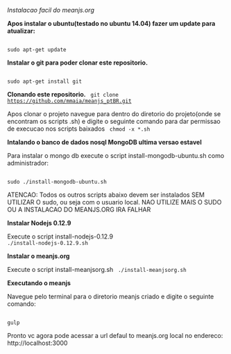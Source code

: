 *Instalacao facil do meanjs.org*

**Apos instalar o ubuntu(testado no ubuntu 14.04) fazer um update para atualizar:**

<code>
sudo apt-get update
</code>

**Instalar o git para poder clonar este repositorio.**

<code>
sudo apt-get install git
</code>

**Clonando este repositorio.**
<code>
git clone https://github.com/mmaia/meanjs_ptBR.git
</code>

Apos clonar o projeto navegue para dentro do diretorio do projeto(onde se encontram os scripts .sh) e digite o seguinte comando para dar permissao de execucao nos scripts baixados
<code>
chmod -x *.sh
</code>

**Intalando o banco de dados nosql MongoDB ultima versao estavel**

Para instalar o mongo db execute o script install-mongodb-ubuntu.sh como administrador: 

<code>
sudo ./install-mongodb-ubuntu.sh
</code>

ATENCAO: Todos os outros scripts abaixo devem ser instalados SEM UTILIZAR O sudo, ou seja com o usuario local. NAO UTILIZE MAIS O SUDO OU A INSTALACAO DO MEANJS.ORG IRA FALHAR


**Instalar Nodejs 0.12.9**

Execute o script install-nodejs-0.12.9
<code>
./install-nodejs-0.12.9.sh
</code>

**Instalar o meanjs.org**

Execute o script install-meanjsorg.sh
<code>
./install-meanjsorg.sh
</code>

**Executando o meanjs**

Navegue pelo terminal para o diretorio meanjs criado e digite o seguinte comando: 

<code>
gulp
</code>

Pronto vc agora pode acessar a url defaul to meanjs.org local no endereco: http://localhost:3000